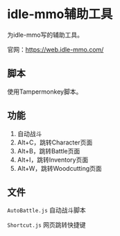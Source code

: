 # idle-mmo辅助工具

为idle-mmo写的辅助工具。

官网：https://web.idle-mmo.com/

## 脚本

使用Tampermonkey脚本。

## 功能

1. 自动战斗
2. Alt+C，跳转Character页面
3. Alt+B，跳转Battle页面
4. Alt+I，跳转Inventory页面
5. Alt+W，跳转Woodcutting页面

## 文件

`AutoBattle.js`  自动战斗脚本

`Shortcut.js`  网页跳转快捷键